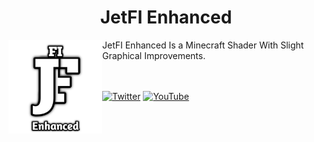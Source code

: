 <H1 align = "center"> JetFI Enhanced </H1>
<img src = "docs/pack_icon.png" align = "left" width = "150" height = "150" alt = "JetFI Enhanced Logo">

JetFI Enhanced Is a Minecraft Shader With Slight Graphical Improvements.

<br></br>
[![Twitter](https://img.shields.io/badge/Twitter-1DA1F2?style=for-the-badge&logo=twitter&logoColor=white)](https://twitter.com/NMcpe222)
[![YouTube](https://img.shields.io/badge/YouTube-red?style=for-the-badge&logo=youtube&logoColor=white)](https://google.com)
